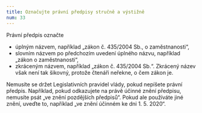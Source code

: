 ```yaml
---
title: Označujte právní předpisy stručně a výstižně
num: 33
---
```

Právní předpis označte

* úplným názvem, například „zákon č. 435/2004 Sb., o zaměstnanosti“,
* slovním názvem po předchozím uvedení úplného názvu, například „zákon o zaměstnanosti“,
* zkráceným názvem, například „zákon č. 435/2004 Sb.“. Zkrácený název však není tak šikovný, protože čtenáři neřekne, o čem zákon je.

Nemusíte se držet Legislativních pravidel vlády, pokud nepíšete právní předpis. Například, pokud odkazujete na právě účinné znění předpisu, nemusíte psát „ve znění pozdějších předpisů“. Pokud ale používáte jiné znění, uveďte to, například „ve znění účinném ke dni 1. 5. 2020“.